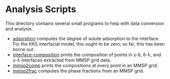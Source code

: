 # Analysis Scripts

This directory contains several small programs to help with data conversion
and analysis.

- [adsorption](adsorption.cpp) computes the degree of solute adsorption to
  the interface. For the KKS interfacial model, this ought to be zero; so
  far, this has been borne out.
- [interface-composition](interface-composition.cpp) prints the composition
  of points in γ-δ, δ-λ, and γ-λ interfaces extracted from MMSP grid data.
- [mmsp2comp](mmsp2comp.cpp) prints the compositions at every point in an MMSP grid.
- [mmsp2frac](mmsp2frac.cpp) computes the phase fractions from an MMSP grid.
